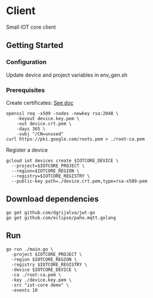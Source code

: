 # Client
Small IOT core client

## Getting Started

### Configuration
Update device and project variables in env_gen.sh

### Prerequisites

Create certificates:
[See doc](https://cloud.google.com/iot/docs/how-tos/credentials/keys)
```
openssl req -x509 -nodes -newkey rsa:2048 \
    -keyout device.key.pem \
    -out device.crt.pem \
    -days 365 \
    -subj "/CN=unused"
curl https://pki.google.com/roots.pem > ./root-ca.pem
```

Register a device
```
gcloud iot devices create $IOTCORE_DEVICE \
  --project=$IOTCORE_PROJECT \
  --region=$IOTCORE_REGION \
  --registry=$IOTCORE_REGISTRY \
  --public-key path=./device.crt.pem,type=rsa-x509-pem
```

## Download dependencies
```
go get github.com/dgrijalva/jwt-go
go get github.com/eclipse/paho.mqtt.golang
```

## Run

```
go run ./main.go \
  -project $IOTCORE_PROJECT \
  -region $IOTCORE_REGION \
  -registry $IOTCORE_REGISTRY \
  -device $IOTCORE_DEVICE \
  -ca ./root-ca.pem \
  -key ./device.key.pem \
  -src "iot-core demo" \
  -events 10
```
